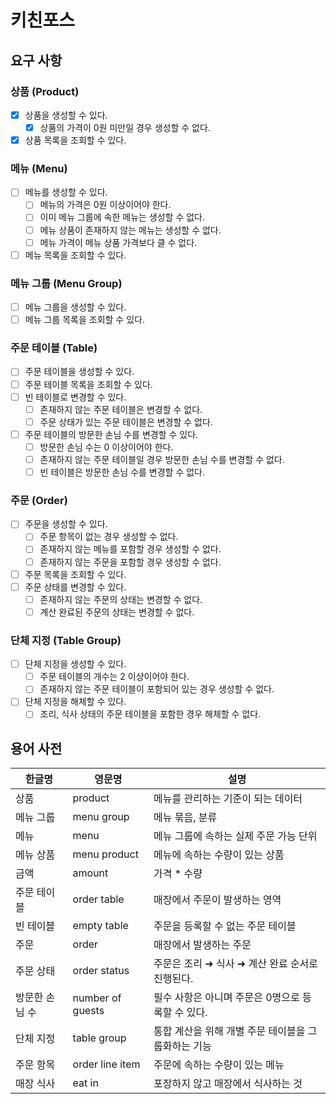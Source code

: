 # 키친포스

## 요구 사항

### 상품 (Product)

- [x] 상품을 생성할 수 있다.
    - [x] 상품의 가격이 0원 미만일 경우 생성할 수 없다.
- [x] 상품 목록을 조회할 수 있다.

### 메뉴 (Menu)

- [ ] 메뉴를 생성할 수 있다.
    - [ ] 메뉴의 가격은 0원 이상이어야 한다.
    - [ ] 이미 메뉴 그룹에 속한 메뉴는 생성할 수 없다.
    - [ ] 메뉴 상품이 존재하지 않는 메뉴는 생성할 수 없다.
    - [ ] 메뉴 가격이 메뉴 상품 가격보다 클 수 없다.
- [ ] 메뉴 목록을 조회할 수 있다.

### 메뉴 그룹 (Menu Group)

- [ ] 메뉴 그룹을 생성할 수 있다.
- [ ] 메뉴 그룹 목록을 조회할 수 있다.

### 주문 테이블 (Table)

- [ ] 주문 테이블을 생성할 수 있다.
- [ ] 주문 테이블 목록을 조회할 수 있다.
- [ ] 빈 테이블로 변경할 수 있다.
    - [ ] 존재하지 않는 주문 테이블은 변경할 수 없다.
    - [ ] 주문 상태가 있는 주문 테이블은 변경할 수 없다.
- [ ] 주문 테이블의 방문한 손님 수를 변경할 수 있다.
    - [ ] 방문한 손님 수는 0 이상이어야 한다.
    - [ ] 존재하지 않는 주문 테이블일 경우 방문한 손님 수를 변경할 수 없다.
    - [ ] 빈 테이블은 방문한 손님 수를 변경할 수 없다.

### 주문 (Order)

- [ ] 주문을 생성할 수 있다.
    - [ ] 주문 항목이 없는 경우 생성할 수 없다.
    - [ ] 존재하지 않는 메뉴를 포함할 경우 생성할 수 없다.
    - [ ] 존재하지 않는 주문을 포함할 경우 생성할 수 없다.
- [ ] 주문 목록을 조회할 수 있다.
- [ ] 주문 상태를 변경할 수 있다.
    - [ ] 존재하지 않는 주문의 상태는 변경할 수 없다.
    - [ ] 계산 완료된 주문의 상태는 변경할 수 없다.

### 단체 지정 (Table Group)

- [ ] 단체 지정을 생성할 수 있다.
    - [ ] 주문 테이블의 개수는 2 이상이어야 한다.
    - [ ] 존재하지 않는 주문 테이블이 포함되어 있는 경우 생성할 수 없다.
- [ ] 단체 지정을 해체할 수 있다.
    - [ ] 조리, 식사 상태의 주문 테이블을 포함한 경우 해체할 수 없다.

## 용어 사전

| 한글명 | 영문명 | 설명 |
| --- | --- | --- |
| 상품 | product | 메뉴를 관리하는 기준이 되는 데이터 |
| 메뉴 그룹 | menu group | 메뉴 묶음, 분류 |
| 메뉴 | menu | 메뉴 그룹에 속하는 실제 주문 가능 단위 |
| 메뉴 상품 | menu product | 메뉴에 속하는 수량이 있는 상품 |
| 금액 | amount | 가격 * 수량 |
| 주문 테이블 | order table | 매장에서 주문이 발생하는 영역 |
| 빈 테이블 | empty table | 주문을 등록할 수 없는 주문 테이블 |
| 주문 | order | 매장에서 발생하는 주문 |
| 주문 상태 | order status | 주문은 조리 ➜ 식사 ➜ 계산 완료 순서로 진행된다. |
| 방문한 손님 수 | number of guests | 필수 사항은 아니며 주문은 0명으로 등록할 수 있다. |
| 단체 지정 | table group | 통합 계산을 위해 개별 주문 테이블을 그룹화하는 기능 |
| 주문 항목 | order line item | 주문에 속하는 수량이 있는 메뉴 |
| 매장 식사 | eat in | 포장하지 않고 매장에서 식사하는 것 |

